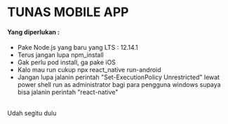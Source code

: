 <h1>TUNAS MOBILE APP</h1>

<h4>Yang diperlukan :</h4>
<ul>
<li>Pake Node.js yang baru yang LTS : 12.14.1</li>
<li>Terus jangan lupa npm_install</li>
<li>Gak perlu pod install, ga pake iOS</li>
<li>Kalo mau run cukup npx react_native run-android</li>
<li>Jangan lupa jalanin perintah "Set-ExecutionPolicy Unrestricted" lewat power shell run as administrator bagi para pengguna windows supaya bisa jalanin perintah "react-native"</li>
</ul>
</br>
Udah segitu dulu
